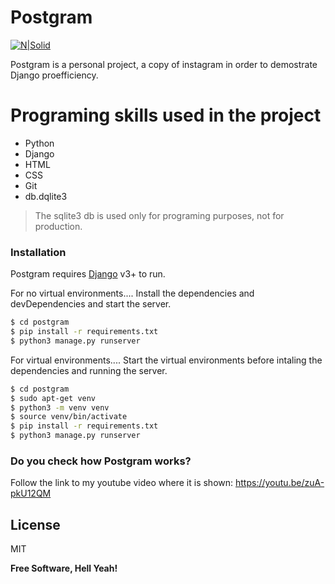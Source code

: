 # Postgram

[![N|Solid](https://cldup.com/dTxpPi9lDf.thumb.png)](https://nodesource.com/products/nsolid)



Postgram is a personal project, a copy of instagram in order to demostrate Django proefficiency.

# Programing skills used in the project

  - Python
  - Django
  - HTML
  - CSS
  - Git
  - db.dqlite3


> The sqlite3 db is used only
> for programing purposes,
> not for production.



### Installation

Postgram requires [Django](https://www.djangoproject.com/download/) v3+ to run.

For no virtual environments....
Install the dependencies and devDependencies and start the server.

```sh
$ cd postgram
$ pip install -r requirements.txt
$ python3 manage.py runserver
```

For virtual environments.... 
Start the virtual environments before intaling the dependencies and running the server.

```sh
$ cd postgram
$ sudo apt-get venv
$ python3 -m venv venv
$ source venv/bin/activate
$ pip install -r requirements.txt
$ python3 manage.py runserver

```


### Do you check how Postgram works?

Follow the link to my youtube video where it is shown: https://youtu.be/zuA-pkU12QM




License
----

MIT


**Free Software, Hell Yeah!**

[//]: # (These are reference links used in the body of this note and get stripped out when the markdown processor does its job. There is no need to format nicely because it shouldn't be seen. Thanks SO - http://stackoverflow.com/questions/4823468/store-comments-in-markdown-syntax)


   [dill]: <https://github.com/joemccann/dillinger>
   [git-repo-url]: <https://github.com/joemccann/dillinger.git>
   [john gruber]: <http://daringfireball.net>
   [df1]: <http://daringfireball.net/projects/markdown/>
   [markdown-it]: <https://github.com/markdown-it/markdown-it>
   [Ace Editor]: <http://ace.ajax.org>
   [node.js]: <http://nodejs.org>
   [Twitter Bootstrap]: <http://twitter.github.com/bootstrap/>
   [jQuery]: <http://jquery.com>
   [@tjholowaychuk]: <http://twitter.com/tjholowaychuk>
   [express]: <http://expressjs.com>
   [AngularJS]: <http://angularjs.org>
   [Gulp]: <http://gulpjs.com>

   [PlDb]: <https://github.com/joemccann/dillinger/tree/master/plugins/dropbox/README.md>
   [PlGh]: <https://github.com/joemccann/dillinger/tree/master/plugins/github/README.md>
   [PlGd]: <https://github.com/joemccann/dillinger/tree/master/plugins/googledrive/README.md>
   [PlOd]: <https://github.com/joemccann/dillinger/tree/master/plugins/onedrive/README.md>
   [PlMe]: <https://github.com/joemccann/dillinger/tree/master/plugins/medium/README.md>
   [PlGa]: <https://github.com/RahulHP/dillinger/blob/master/plugins/googleanalytics/README.md>
